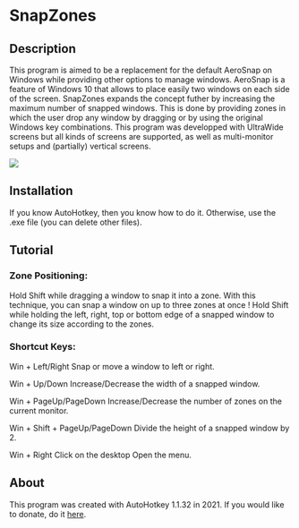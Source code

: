 # SnapZones

## Description
This program is aimed to be a replacement for the default AeroSnap on Windows while providing other options to manage windows. AeroSnap is a feature of Windows 10 that allows to place easily two windows on each side of the screen.
SnapZones expands the concept futher by increasing the maximum number of snapped windows. This is done by providing zones in which the user drop any window by dragging or by using the original Windows key combinations.
This program was developped with UltraWide screens but all kinds of screens are supported, as well as multi-monitor setups and (partially) vertical screens.

![](demo.gif)

## Installation
If you know AutoHotkey, then you know how to do it. Otherwise, use the .exe file (you can delete other files).

## Tutorial
### Zone Positioning:
Hold Shift while dragging a window to snap it into a zone.
With this technique, you can snap a window on up to three zones at once !
Hold Shift while holding the left, right, top or bottom edge of a snapped window to change its size according to the zones.

### Shortcut Keys: 

Win + Left/Right
Snap or move a window to left or right.

Win + Up/Down
Increase/Decrease the width of a snapped window.

Win + PageUp/PageDown
Increase/Decrease the number of zones on the current monitor.

Win + Shift + PageUp/PageDown
Divide the height of a snapped window by 2.

Win + Right Click on the desktop
Open the menu.

## About
This program was created with AutoHotkey 1.1.32 in 2021.
If you would like to donate, do it [here](http://facebook.com).
